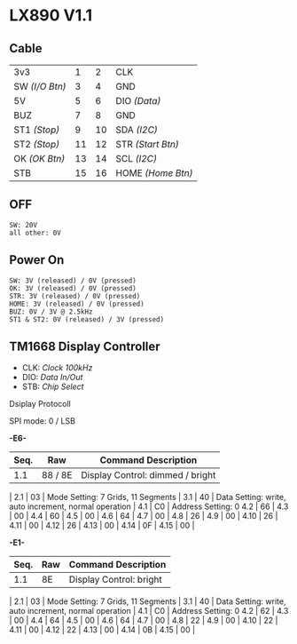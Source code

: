 LX890 V1.1
==========

Cable
-----

|   |   |   |   |
----|---|---|----
3v3 | 1 | 2 | CLK
SW *(I/O Btn)* | 3 | 4 | GND
5V  | 5 | 6 | DIO *(Data)*
BUZ | 7 | 8 | GND
ST1 *(Stop)* | 9 | 10| SDA *(I2C)*
ST2 *(Stop)* | 11| 12| STR *(Start Btn)*
OK *(OK Btn)*| 13| 14| SCL *(I2C)*
STB | 15| 16| HOME *(Home Btn)*

OFF
----

	SW: 20V
	all other: 0V

Power On
----------

	SW: 3V (released) / 0V (pressed)
	OK: 3V (released) / 0V (pressed)
	STR: 3V (released) / 0V (pressed)
	HOME: 3V (released) / 0V (pressed)
	BUZ: 0V / 3V @ 2.5kHz
	ST1 & ST2: 0V (released) / 3V (pressed)

TM1668 Display Controller
--------------------------

 - CLK: *Clock 100kHz*
 - DIO: *Data In/Out*
 - STB: *Chip Select* 

Dsiplay Protocoll

SPI mode: 0 / LSB

**-E6-**

| Seq. | Raw | Command Description |
---|-----|--
 1.1 | 88 / 8E | Display Control: dimmed / bright
|
 2.1 | 03 | Mode Setting: 7 Grids, 11 Segments
|
 3.1 | 40 | Data Setting: write, auto increment, normal operation
 |
 4.1 | C0 | Address Setting: 0
 4.2 | 66 | 
 4.3 | 00 |
 4.4 | 60 |
 4.5 | 00 |
 4.6 | 64 |
 4.7 | 00 |
 4.8 | 26 |
 4.9 | 00 |
 4.10 | 26 |
 4.11 | 00 |
 4.12 | 26 |
 4.13 | 00 |
 4.14 | 0F |
 4.15 | 00 |

**-E1-**

| Seq. | Raw | Command Description |
---|-----|--
 1.1 | 8E | Display Control: bright
|
 2.1 | 03 | Mode Setting: 7 Grids, 11 Segments
|
 3.1 | 40 | Data Setting: write, auto increment, normal operation
 |
 4.1 | C0 | Address Setting: 0
 4.2 | 62 | 
 4.3 | 00 |
 4.4 | 64 |
 4.5 | 00 |
 4.6 | 64 |
 4.7 | 00 |
 4.8 | 22 |
 4.9 | 00 |
 4.10 | 22 |
 4.11 | 00 |
 4.12 | 22 |
 4.13 | 00 |
 4.14 | 0B |
 4.15 | 00 |

